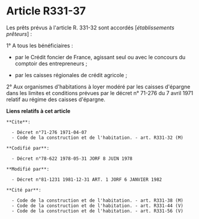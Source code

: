 # Article R331-37

Les prêts prévus à l'article R. 331-32 sont accordés [*établissements prêteurs*] :

1° A tous les bénéficiaires :

- par le Crédit foncier de France, agissant seul ou avec le concours du comptoir des entrepreneurs ;

- par les caisses régionales de crédit agricole ;

2° Aux organismes d'habitations à loyer modéré par les caisses d'épargne dans les limites et conditions prévues par le décret
n° 71-276 du 7 avril 1971 relatif au régime des caisses d'épargne.

**Liens relatifs à cet article**

	**Cite**:

	  - Décret n°71-276 1971-04-07
	  - Code de la construction et de l'habitation. - art. R331-32 (M)

	**Codifié par**:

	  - Décret n°78-622 1978-05-31 JORF 8 JUIN 1978

	**Modifié par**:

	  - Décret n°81-1231 1981-12-31 ART. 1 JORF 6 JANVIER 1982

	**Cité par**:

	  - Code de la construction et de l'habitation. - art. R331-38 (M)
	  - Code de la construction et de l'habitation. - art. R331-44 (V)
	  - Code de la construction et de l'habitation. - art. R331-56 (V)
